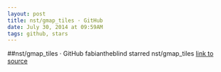 ```yaml
---
layout: post
title: nst/gmap_tiles · GitHub
date: July 30, 2014 at 09:59AM
tags: github, stars
---
```

##nst/gmap_tiles · GitHub
fabiantheblind starred nst/gmap_tiles
[link to source](http://ift.tt/1n22B4q) 
